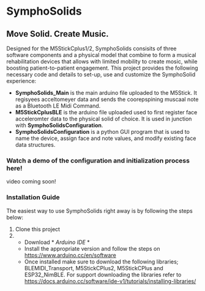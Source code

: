 # SymphoSolids

## Move Solid. Create Music.

Designed for the M5StickCplus1/2, SymphoSolids consisits of three software components and a physical model that combine to form a musical rehabilitation devices that allows with limited mobility to create mosic, while boosting patient-to-patient engagement. This project provides the following necessary code and details to set-up, use and customize the SymphoSolid experience:

* **SymphoSolids_Main** is the main arduino file uploaded to the M5Stick. It regisyees acceltomeyer data and sends the coorepspining muscaal note as a Bluetooth LE Midi Command.
* **M5StickCplusBLE** is the arduino file uploaded used to first register face acceleromter data to the physical solid of choice. It is used in junction with **SymphoSolidsConfiguration**.
* **SymphoSolidsConfiguration** is a python GUI program that is used to name the device, assign face and note values, and modify existing face data structures.
  
### Watch a demo of the configuration and initialization process here!

video coming soon!

### Installation Guide
The easiest way to use SymphoSolids right away is by following the steps below:
1. Clone this project
2. * Download * *Arduino IDE* *
   * Install the appropriate version and follow the steps on https://www.arduino.cc/en/software
   * Once installed make sure to download the following libraries; BLEMIDI_Transport, M5StickCPlus2, M5StickCPlus and ESP32_NimBLE. For support downloading the libraries refer to https://docs.arduino.cc/software/ide-v1/tutorials/installing-libraries/








 
